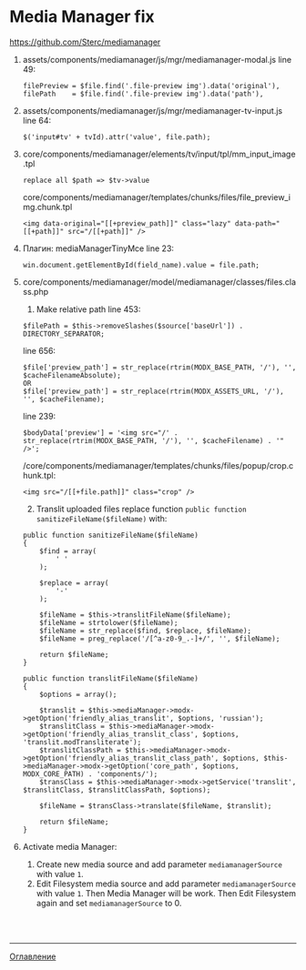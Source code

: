 # Media Manager fix
https://github.com/Sterc/mediamanager

1. assets/components/mediamanager/js/mgr/mediamanager-modal.js
	line 49:
	```
	filePreview = $file.find('.file-preview img').data('original'),
	filePath    = $file.find('.file-preview img').data('path'),
	```

2. assets/components/mediamanager/js/mgr/mediamanager-tv-input.js
	line 64:
	```
	$('input#tv' + tvId).attr('value', file.path);
	```

3. core/components/mediamanager/elements/tv/input/tpl/mm_input_image.tpl
	```
	replace all $path => $tv->value
	```

	core/components/mediamanager/templates/chunks/files/file_preview_img.chunk.tpl
	```
	<img data-original="[[+preview_path]]" class="lazy" data-path="[[+path]]" src="/[[+path]]" />
	```

4. Плагин: mediaManagerTinyMce
	line 23:
	```
	win.document.getElementById(field_name).value = file.path;
	```

5. core/components/mediamanager/model/mediamanager/classes/files.class.php

	1. Make relative path
	 line 453:
	 ```
	 $filePath = $this->removeSlashes($source['baseUrl']) . DIRECTORY_SEPARATOR;
	 ```

	 line 656:
	 ```
	 $file['preview_path'] = str_replace(rtrim(MODX_BASE_PATH, '/'), '', $cacheFilenameAbsolute);
	 OR
	 $file['preview_path'] = str_replace(rtrim(MODX_ASSETS_URL, '/'), '', $cacheFilename);
	 ```

	line 239:
	```
	$bodyData['preview'] = '<img src="/' . str_replace(rtrim(MODX_BASE_PATH, '/'), '', $cacheFilename) . '" />';
	```

	/core/components/mediamanager/templates/chunks/files/popup/crop.chunk.tpl:
	```
	<img src="/[[+file.path]]" class="crop" />
	```

	2. Translit uploaded files
	replace function `public function sanitizeFileName($fileName)` with:

	```
	public function sanitizeFileName($fileName)
    {
        $find = array(
            ' '
        );

        $replace = array(
            '-'
        );

        $fileName = $this->translitFileName($fileName);
        $fileName = strtolower($fileName);
        $fileName = str_replace($find, $replace, $fileName);
        $fileName = preg_replace('/[^a-z0-9_.-]+/', '', $fileName);

        return $fileName;
    }

    public function translitFileName($fileName)
    {
        $options = array();

        $translit = $this->mediaManager->modx->getOption('friendly_alias_translit', $options, 'russian');
        $translitClass = $this->mediaManager->modx->getOption('friendly_alias_translit_class', $options, 'translit.modTransliterate');
        $translitClassPath = $this->mediaManager->modx->getOption('friendly_alias_translit_class_path', $options, $this->mediaManager->modx->getOption('core_path', $options, MODX_CORE_PATH) . 'components/');
        $transClass = $this->mediaManager->modx->getService('translit', $translitClass, $translitClassPath, $options);
        
        $fileName = $transClass->translate($fileName, $translit);

        return $fileName;
    }
    ```

6. Activate media Manager:
	1) Create new media source and add parameter `mediamanagerSource` with value `1`.
	2) Edit Filesystem media source and add parameter `mediamanagerSource` with value `1`. Then Media Manager will be work. Then Edit Filesystem again and set `mediamanagerSource` to 0.



<br>
<br>

---
[Оглавление](https://github.com/LexDonowan/DevTips/blob/main/ModxRecipes/README.md)
